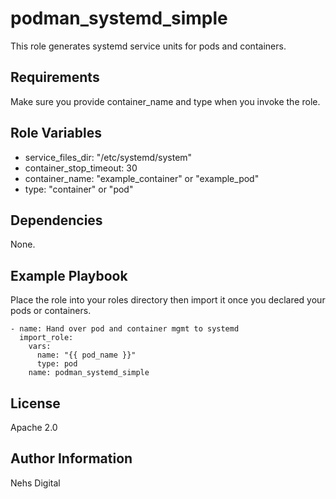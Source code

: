 # podman_systemd_simple

This role generates systemd service units for pods and containers.

## Requirements

Make sure you provide container_name and type when you invoke the role.

## Role Variables

- service_files_dir: "/etc/systemd/system"
- container_stop_timeout: 30
- container_name: "example_container" or "example_pod"
- type: "container" or "pod"

## Dependencies

None.

## Example Playbook

Place the role into your roles directory then import it once you declared your pods or containers.

    - name: Hand over pod and container mgmt to systemd
      import_role:
        vars:
          name: "{{ pod_name }}"
          type: pod
        name: podman_systemd_simple

## License

Apache 2.0

## Author Information

Nehs Digital
